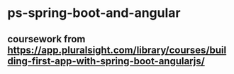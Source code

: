 # ps-spring-boot-and-angular

## coursework from https://app.pluralsight.com/library/courses/building-first-app-with-spring-boot-angularjs/


